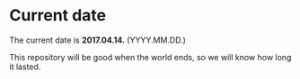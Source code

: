 # Current date

The current date is **2017.04.14.** (YYYY.MM.DD.)

This repository will be good when the world ends, so we will know how long it lasted.